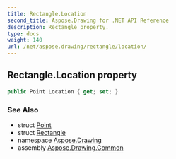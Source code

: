 ```yaml
---
title: Rectangle.Location
second_title: Aspose.Drawing for .NET API Reference
description: Rectangle property. 
type: docs
weight: 140
url: /net/aspose.drawing/rectangle/location/
---
```

## Rectangle.Location property

```csharp
public Point Location { get; set; }
```

### See Also

* struct [Point](../../point/)
* struct [Rectangle](../)
* namespace [Aspose.Drawing](../../rectangle/)
* assembly [Aspose.Drawing.Common](../../../)


